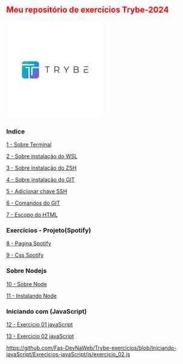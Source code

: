  <html>
 <h2 style="Color:red">Meu repositório de exercícios Trybe-2024</h2> 
 <img src="Importante/img/lg.webp" alt="logo">
 
### Indice ###  
  [1 - Sobre Terminal](https://github.com/Fas-DevNaWeb/Trybe-exercicios/blob/main/Importante/01_sobre-terminal.js "1 - Sobre Terminal")

[2 - Sobre instalação do WSL](https://github.com/Fas-DevNaWeb/Trybe-exercicios/blob/main/Importante/02_configuracao-WSL.js "1 - Sobre instalação do WSL")

[3 - Sobre instalação do ZSH](https://github.com/Fas-DevNaWeb/Trybe-exercicios/blob/main/Importante/03_instalacaoZSH.js "1 - Sobre instalação do ZSH")

[4 - Sobre instalação do GIT](https://github.com/Fas-DevNaWeb/Trybe-exercicios/blob/main/Importante/04_instalacao-doGit.js "1 - Sobre instalação do GIT")

[5 - Adicionar chave SSH](https://github.com/Fas-DevNaWeb/Trybe-exercicios/blob/main/Importante/05_adicionando-chaveSSH.js "1 - Adicionar chave SSH")

[6 - Comandos do GIT](https://github.com/Fas-DevNaWeb/Trybe-exercicios/blob/main/Importante/06_comandos-do-GIT.js "6 - Comandos do GIT")

[7 - Escopo do HTML](https://github.com/Fas-DevNaWeb/Trybe-exercicios/blob/Spotify/Importante/07_escopo-Html.js "7 - Escopo do HTML")

   <h3>Exercicios - Projeto(Spotify)</h3>

[8 - Pagina Spotify ](https://github.com/Fas-DevNaWeb/Trybe-exercicios/blob/Spotify/Page-Spotify/spotify.html "7 - Pagina Spotify")

[9 - Css Spotify ](https://github.com/Fas-DevNaWeb/Trybe-exercicios/blob/Spotify/Page-Spotify/css/spotify.css "7 - Css Spotify")

   <h3>Sobre Nodejs</h3>

[10 - Sobre Node ](https://github.com/Fas-DevNaWeb/Trybe-exercicios/blob/Spotify/Importante/08_sobreNode.js "10 - Sobre Node")

[11 - Instalando Node ](https://github.com/Fas-DevNaWeb/Trybe-exercicios/blob/Spotify/Importante/09_instalcaoNodejs.js "11 - Instalando Node")

<h3>Iniciando com (JavaScript)</h3>

[12 - Exercicio 01 javaScript ](https://github.com/Fas-DevNaWeb/Trybe-exercicios/blob/Iniciando-javaScript/Exrecicios-javaScript/js/exercicio_01.js "12 - Exercicio 01 javaScript")

[13 - Exercicio 02 javaScript ](https://github.com/Fas-DevNaWeb/Trybe-exercicios/blob/Iniciando-javaScript/Exrecicios-javaScript/js/exercicio_02.js "13 - Exercicio 02 javaScript")

https://github.com/Fas-DevNaWeb/Trybe-exercicios/blob/Iniciando-javaScript/Exrecicios-javaScript/js/exercicio_02.js

</html>
